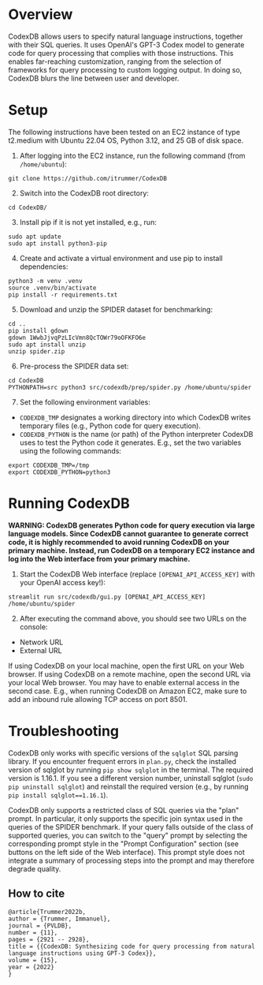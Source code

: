 # Overview

CodexDB allows users to specify natural language instructions, together with their SQL queries. It uses OpenAI's GPT-3 Codex model to generate code for query processing that complies with those instructions. This enables far-reaching customization, ranging from the selection of frameworks for query processing to custom logging output. In doing so, CodexDB blurs the line between user and developer.

# Setup

The following instructions have been tested on an EC2 instance of type t2.medium with Ubuntu 22.04 OS, Python 3.12, and 25 GB of disk space.

1. After logging into the EC2 instance, run the following command (from ```/home/ubuntu```):
```
git clone https://github.com/itrummer/CodexDB
```
2. Switch into the CodexDB root directory:
```
cd CodexDB/
```
3. Install pip if it is not yet installed, e.g., run:
```
sudo apt update
sudo apt install python3-pip
```
4. Create and activate a virtual environment and use pip to install dependencies:
```
python3 -m venv .venv
source .venv/bin/activate
pip install -r requirements.txt
```
5. Download and unzip the SPIDER dataset for benchmarking:
```
cd ..
pip install gdown
gdown 1WwbJjvqPzLIcVmn8QcTOWr79oOFKFO6e
sudo apt install unzip
unzip spider.zip
```
6. Pre-process the SPIDER data set:
```
cd CodexDB
PYTHONPATH=src python3 src/codexdb/prep/spider.py /home/ubuntu/spider
```
7. Set the following environment variables:
- `CODEXDB_TMP` designates a working directory into which CodexDB writes temporary files (e.g., Python code for query execution).
- `CODEXDB_PYTHON` is the name (or path) of the Python interpreter CodexDB uses to test the Python code it generates.
E.g., set the two variables using the following commands:
```
export CODEXDB_TMP=/tmp
export CODEXDB_PYTHON=python3
```

# Running CodexDB

**WARNING: CodexDB generates Python code for query execution via large language models. Since CodexDB cannot guarantee to generate correct code, it is highly recommended to avoid running CodexDB on your primary machine. Instead, run CodexDB on a temporary EC2 instance and log into the Web interface from your primary machine.**

1. Start the CodexDB Web interface (replace `[OPENAI_API_ACCESS_KEY]` with your OpenAI access key!):
```
streamlit run src/codexdb/gui.py [OPENAI_API_ACCESS_KEY] /home/ubuntu/spider
```
2. After executing the command above, you should see two URLs on the console:
- Network URL
- External URL

If using CodexDB on your local machine, open the first URL on your Web browser. If using CodexDB on a remote machine, open the second URL via your local Web browser. You may have to enable external access in the second case. E.g., when running CodexDB on Amazon EC2, make sure to add an inbound rule allowing TCP access on port 8501.

# Troubleshooting

CodexDB only works with specific versions of the `sqlglot` SQL parsing library. If you encounter frequent errors in `plan.py`, check the installed version of sqlglot by running `pip show sqlglot` in the terminal. The required version is 1.16.1. If you see a different version number, uninstall sqlglot (`sudo pip uninstall sqlglot`) and reinstall the required version (e.g., by running `pip install sqlglot==1.16.1`).

CodexDB only supports a restricted class of SQL queries via the "plan" prompt. In particular, it only supports the specific join syntax used in the queries of the SPIDER benchmark. If your query falls outside of the class of supported queries, you can switch to the "query" prompt by selecting the corresponding prompt style in the "Prompt Configuration" section (see buttons on the left side of the Web interface). This prompt style does not integrate a summary of processing steps into the prompt and may therefore degrade quality.

## How to cite

```
@article{Trummer2022b,
author = {Trummer, Immanuel},
journal = {PVLDB},
number = {11},
pages = {2921 -- 2928},
title = {{CodexDB: Synthesizing code for query processing from natural language instructions using GPT-3 Codex}},
volume = {15},
year = {2022}
}
```
